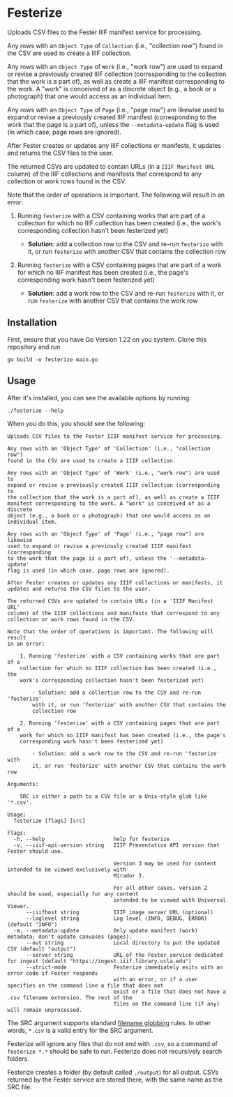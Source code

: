 # Festerize

Uploads CSV files to the Fester IIIF manifest service for processing.

Any rows with an `Object Type` of `Collection` (i.e., "collection row") found in the CSV are used to create a IIIF collection.

Any rows with an `Object Type` of `Work` (i.e., "work row") are used to expand or revise a previously created IIIF collection (corresponding to the collection that the work is a part of), as well as create a IIIF manifest corresponding to the work. A "work" is conceived of as a discrete object (e.g., a book or a photograph) that one would access as an individual item.

Any rows with an `Object Type` of `Page` (i.e., "page row") are likewise used to expand or revise a previously created IIIF manifest (corresponding to the work that the page is a part of), unless the `--metadata-update` flag is used (in which case, page rows are ignored).

After Fester creates or updates any IIIF collections or manifests, it updates and returns the CSV files to the user.

The returned CSVs are updated to contain URLs (in a `IIIF Manifest URL` column) of the IIIF collections and manifests that correspond to any collection or work rows found in the CSV.

Note that the order of operations is important. The following will result in an error:

1. Running `festerize` with a CSV containing works that are part of a collection for which no IIIF collection has been created (i.e., the work's corresponding collection hasn't been festerized yet)

    - **Solution**: add a collection row to the CSV and re-run `festerize` with it, or run `festerize` with another CSV that contains the collection row

1. Running `festerize` with a CSV containing pages that are part of a work for which no IIIF manifest has been created (i.e., the page's corresponding work hasn't been festerized yet)

    - **Solution**: add a work row to the CSV and re-run `festerize` with it, or run `festerize` with another CSV that contains the work row

## Installation

First, ensure that you have Go Version 1.22 on you system. Clone this repository and run 

`go build -o festerize main.go  `

## Usage

After it's installed, you can see the available options by running:

    ./festerize --help

When you do this, you should see the following:

```
Uploads CSV files to the Fester IIIF manifest service for processing.

Any rows with an 'Object Type' of 'Collection' (i.e., "collection row")
found in the CSV are used to create a IIIF collection.

Any rows with an 'Object Type' of 'Work' (i.e., "work row") are used to
expand or revise a previously created IIIF collection (corresponding to
the collection that the work is a part of), as well as create a IIIF
manifest corresponding to the work. A "work" is conceived of as a discrete
object (e.g., a book or a photograph) that one would access as an
individual item.

Any rows with an 'Object Type' of 'Page' (i.e., "page row") are likewise
used to expand or revise a previously created IIIF manifest (corresponding
to the work that the page is a part of), unless the '--metadata-update'
flag is used (in which case, page rows are ignored).

After Fester creates or updates any IIIF collections or manifests, it
updates and returns the CSV files to the user.

The returned CSVs are updated to contain URLs (in a 'IIIF Manifest URL'
column) of the IIIF collections and manifests that correspond to any
collection or work rows found in the CSV.

Note that the order of operations is important. The following will result
in an error:

	1. Running 'festerize' with a CSV containing works that are part of a
	collection for which no IIIF collection has been created (i.e., the
	work's corresponding collection hasn't been festerized yet)

		- Solution: add a collection row to the CSV and re-run 'festerize'
		with it, or run 'festerize' with another CSV that contains the
		collection row

	2. Running 'festerize' with a CSV containing pages that are part of a
	work for which no IIIF manifest has been created (i.e., the page's
	corresponding work hasn't been festerized yet)

		- Solution: add a work row to the CSV and re-run 'festerize' with
		it, or run 'festerize' with another CSV that contains the work row

Arguments:

	SRC is either a path to a CSV file or a Unix-style glob like '*.csv'.

Usage:
  festerize [flags] [src]

Flags:
  -h, --help                      help for festerize
  -v, --iiif-api-version string   IIIF Presentation API version that Fester should use.
                                  
                                  Version 3 may be used for content intended to be viewed exclusively with
                                  Mirador 3.
                                  
                                  For all other cases, version 2 should be used, especially for any content
                                  intended to be viewed with Universal Viewer.
      --iiifhost string           IIIF image server URL (optional)
      --loglevel string           Log level (INFO, DEBUG, ERROR) (default "INFO")
  -m, --metadata-update           Only update manifest (work) metadata; don't update canvases (pages).
      --out string                Local directory to put the updated CSV (default "output")
      --server string             URL of the Fester service dedicated for ingest (default "https://ingest.iiif.library.ucla.edu")
      --strict-mode               Festerize immediately exits with an error code if Fester responds
                                  with an error, or if a user specifies on the command line a file that does not
                                  exist or a file that does not have a .csv filename extension. The rest of the
                                  files on the command line (if any) will remain unprocessed.
```

The SRC argument supports standard [filename globbing](https://en.wikipedia.org/wiki/Glob_(programming)) rules. In other words, `*.csv` is a valid entry for the SRC argument.

Festerize will ignore any files that do not end with `.csv`, so a command of `festerize *.*` should be safe to run. Festerize does not recursively search folders.

Festerize creates a folder (by default called `./output`) for all output. CSVs returned by the Fester service are stored there, with the same name as the SRC file.


